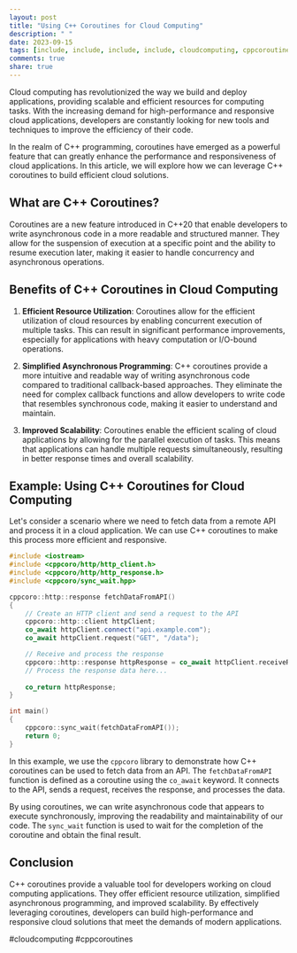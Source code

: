 ```yaml
---
layout: post
title: "Using C++ Coroutines for Cloud Computing"
description: " "
date: 2023-09-15
tags: [include, include, include, include, cloudcomputing, cppcoroutines]
comments: true
share: true
---
```


Cloud computing has revolutionized the way we build and deploy applications, providing scalable and efficient resources for computing tasks. With the increasing demand for high-performance and responsive cloud applications, developers are constantly looking for new tools and techniques to improve the efficiency of their code.

In the realm of C++ programming, coroutines have emerged as a powerful feature that can greatly enhance the performance and responsiveness of cloud applications. In this article, we will explore how we can leverage C++ coroutines to build efficient cloud solutions.

## What are C++ Coroutines?

Coroutines are a new feature introduced in C++20 that enable developers to write asynchronous code in a more readable and structured manner. They allow for the suspension of execution at a specific point and the ability to resume execution later, making it easier to handle concurrency and asynchronous operations.

## Benefits of C++ Coroutines in Cloud Computing

1. **Efficient Resource Utilization**: Coroutines allow for the efficient utilization of cloud resources by enabling concurrent execution of multiple tasks. This can result in significant performance improvements, especially for applications with heavy computation or I/O-bound operations.

2. **Simplified Asynchronous Programming**: C++ coroutines provide a more intuitive and readable way of writing asynchronous code compared to traditional callback-based approaches. They eliminate the need for complex callback functions and allow developers to write code that resembles synchronous code, making it easier to understand and maintain.

3. **Improved Scalability**: Coroutines enable the efficient scaling of cloud applications by allowing for the parallel execution of tasks. This means that applications can handle multiple requests simultaneously, resulting in better response times and overall scalability.

## Example: Using C++ Coroutines for Cloud Computing

Let's consider a scenario where we need to fetch data from a remote API and process it in a cloud application. We can use C++ coroutines to make this process more efficient and responsive. 

```cpp
#include <iostream>
#include <cppcoro/http/http_client.h>
#include <cppcoro/http/http_response.h>
#include <cppcoro/sync_wait.hpp>

cppcoro::http::response fetchDataFromAPI()
{
    // Create an HTTP client and send a request to the API
    cppcoro::http::client httpClient;
    co_await httpClient.connect("api.example.com");
    co_await httpClient.request("GET", "/data");

    // Receive and process the response
    cppcoro::http::response httpResponse = co_await httpClient.receiveResponse();
    // Process the response data here...
    
    co_return httpResponse;
}

int main()
{
    cppcoro::sync_wait(fetchDataFromAPI());
    return 0;
}
```

In this example, we use the `cppcoro` library to demonstrate how C++ coroutines can be used to fetch data from an API. The `fetchDataFromAPI` function is defined as a coroutine using the `co_await` keyword. It connects to the API, sends a request, receives the response, and processes the data.

By using coroutines, we can write asynchronous code that appears to execute synchronously, improving the readability and maintainability of our code. The `sync_wait` function is used to wait for the completion of the coroutine and obtain the final result.

## Conclusion

C++ coroutines provide a valuable tool for developers working on cloud computing applications. They offer efficient resource utilization, simplified asynchronous programming, and improved scalability. By effectively leveraging coroutines, developers can build high-performance and responsive cloud solutions that meet the demands of modern applications.

#cloudcomputing #cppcoroutines